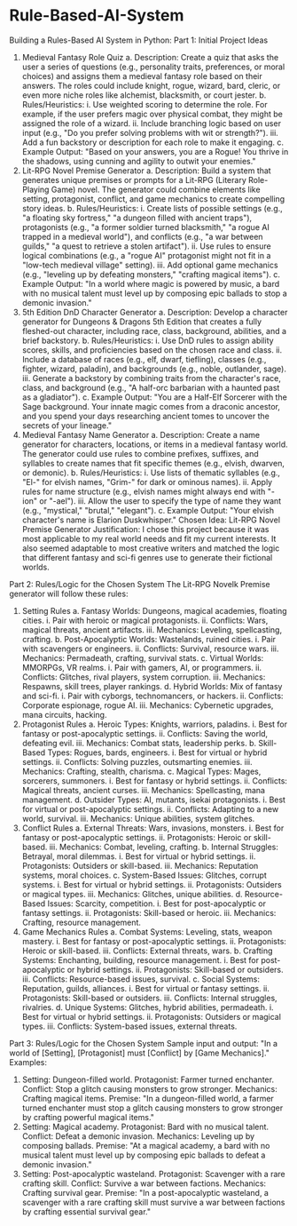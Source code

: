# Rule-Based-AI-System

Building a Rules-Based AI System in Python:
Part 1: Initial Project Ideas
  1.	Medieval Fantasy Role Quiz
      a.	Description: Create a quiz that asks the user a series of questions (e.g., personality traits, preferences, or moral choices) and assigns them a medieval fantasy role based on their answers. The               roles could include knight, rogue, wizard, bard, cleric, or even more niche roles like alchemist, blacksmith, or court jester.
      b.	Rules/Heuristics:
          i.	Use weighted scoring to determine the role. For example, if the user prefers magic over physical combat, they might be assigned the role of a wizard.
          ii.	Include branching logic based on user input (e.g., "Do you prefer solving problems with wit or strength?").
          iii.	Add a fun backstory or description for each role to make it engaging.
      c.	Example Output: "Based on your answers, you are a Rogue! You thrive in the shadows, using cunning and agility to outwit your enemies."
  2.	Lit-RPG Novel Premise Generator
      a.	Description: Build a system that generates unique premises or prompts for a Lit-RPG (Literary Role-Playing Game) novel. The generator could combine elements like setting, protagonist, conflict, and           game mechanics to create compelling story ideas.
      b.	Rules/Heuristics:
          i.	Create lists of possible settings (e.g., "a floating sky fortress," "a dungeon filled with ancient traps"), protagonists (e.g., "a former soldier turned blacksmith," "a rogue AI trapped in a                  medieval world"), and conflicts (e.g., "a war between guilds," "a quest to retrieve a stolen artifact").
          ii.	Use rules to ensure logical combinations (e.g., a "rogue AI" protagonist might not fit in a "low-tech medieval village" setting).
          iii.	Add optional game mechanics (e.g., "leveling up by defeating monsters," "crafting magical items").
      c.	Example Output: "In a world where magic is powered by music, a bard with no musical talent must level up by composing epic ballads to stop a demonic invasion."
 3.	 5th Edition DnD Character Generator
      a.	Description: Develop a character generator for Dungeons & Dragons 5th Edition that creates a fully fleshed-out character, including race, class, background, abilities, and a brief backstory.
      b.	Rules/Heuristics:
          i.	Use DnD rules to assign ability scores, skills, and proficiencies based on the chosen race and class.
          ii.	Include a database of races (e.g., elf, dwarf, tiefling), classes (e.g., fighter, wizard, paladin), and backgrounds (e.g., noble, outlander, sage).
          iii.	Generate a backstory by combining traits from the character's race, class, and background (e.g., "A half-orc barbarian with a haunted past as a gladiator").
    c.	Example Output: "You are a Half-Elf Sorcerer with the Sage background. Your innate magic comes from a draconic ancestor, and you spend your days researching ancient tomes to uncover the secrets of             your lineage."
  4.	Medieval Fantasy Name Generator
    a.	Description: Create a name generator for characters, locations, or items in a medieval fantasy world. The generator could use rules to combine prefixes, suffixes, and syllables to create names that           fit specific themes (e.g., elvish, dwarven, or demonic).
    b.	Rules/Heuristics:
          i.	Use lists of thematic syllables (e.g., "El-" for elvish names, "Grim-" for dark or ominous names).
          ii.	Apply rules for name structure (e.g., elvish names might always end with "-ion" or "-ael").
          iii.	Allow the user to specify the type of name they want (e.g., "mystical," "brutal," "elegant").
    c.	Example Output: "Your elvish character's name is Elarion Duskwhisper."
Chosen Idea: Lit-RPG Novel Premise Generator
Justification: I chose this project because it was most applicable to my real world needs and fit my current interests. It also seemed adaptable to most creative writers and matched the logic that different fantasy and sci-fi genres use to generate their fictional worlds. 

Part 2: Rules/Logic for the Chosen System
The Lit-RPG Novelk Premise generator will follow these rules: 
  1.	Setting Rules
    a.	Fantasy Worlds: Dungeons, magical academies, floating cities.
        i.	Pair with heroic or magical protagonists.
        ii.	Conflicts: Wars, magical threats, ancient artifacts.
        iii.	Mechanics: Leveling, spellcasting, crafting.
    b.	Post-Apocalyptic Worlds: Wastelands, ruined cities.
        i.	Pair with scavengers or engineers.
        ii.	Conflicts: Survival, resource wars.
        iii.	Mechanics: Permadeath, crafting, survival stats.
    c.	Virtual Worlds: MMORPGs, VR realms.
        i.	Pair with gamers, AI, or programmers.
        ii.	Conflicts: Glitches, rival players, system corruption.
        iii.	Mechanics: Respawns, skill trees, player rankings.
    d.	Hybrid Worlds: Mix of fantasy and sci-fi.
        i.	Pair with cyborgs, technomancers, or hackers.
        ii.	Conflicts: Corporate espionage, rogue AI.
        iii.	Mechanics: Cybernetic upgrades, mana circuits, hacking.
  2.	Protagonist Rules
    a.	Heroic Types: Knights, warriors, paladins.
        i.	Best for fantasy or post-apocalyptic settings.
        ii.	Conflicts: Saving the world, defeating evil.
        iii.	Mechanics: Combat stats, leadership perks.
    b.	Skill-Based Types: Rogues, bards, engineers.
        i.	Best for virtual or hybrid settings.
        ii.	Conflicts: Solving puzzles, outsmarting enemies.
        iii.	Mechanics: Crafting, stealth, charisma.
    c.	Magical Types: Mages, sorcerers, summoners.
        i.	Best for fantasy or hybrid settings.
        ii.	Conflicts: Magical threats, ancient curses.
        iii.	Mechanics: Spellcasting, mana management.
    d.	Outsider Types: AI, mutants, isekai protagonists.
      i.	Best for virtual or post-apocalyptic settings.
      ii.	Conflicts: Adapting to a new world, survival.
      iii.	Mechanics: Unique abilities, system glitches.
  3.	Conflict Rules
    a.	External Threats: Wars, invasions, monsters.
      i.	Best for fantasy or post-apocalyptic settings.
      ii.	Protagonists: Heroic or skill-based.
      iii.	Mechanics: Combat, leveling, crafting.
    b.	Internal Struggles: Betrayal, moral dilemmas.
      i.	Best for virtual or hybrid settings.
      ii.	Protagonists: Outsiders or skill-based.
      iii.	Mechanics: Reputation systems, moral choices.
    c.	System-Based Issues: Glitches, corrupt systems.
      i.	Best for virtual or hybrid settings.
      ii.	Protagonists: Outsiders or magical types.
      iii.	Mechanics: Glitches, unique abilities.
    d.	Resource-Based Issues: Scarcity, competition.
      i.	Best for post-apocalyptic or fantasy settings.
      ii.	Protagonists: Skill-based or heroic.
      iii.	Mechanics: Crafting, resource management.
  4.	Game Mechanics Rules
    a.	Combat Systems: Leveling, stats, weapon mastery.
      i.	Best for fantasy or post-apocalyptic settings.
      ii.	Protagonists: Heroic or skill-based.
      iii.	Conflicts: External threats, wars.
    b.	Crafting Systems: Enchanting, building, resource management.
      i.	Best for post-apocalyptic or hybrid settings.
      ii.	Protagonists: Skill-based or outsiders.
      iii.	Conflicts: Resource-based issues, survival.
    c.	Social Systems: Reputation, guilds, alliances.
      i.	Best for virtual or fantasy settings.
      ii.	Protagonists: Skill-based or outsiders.
      iii.	Conflicts: Internal struggles, rivalries.
    d.	Unique Systems: Glitches, hybrid abilities, permadeath.
      i.	Best for virtual or hybrid settings.
      ii.	Protagonists: Outsiders or magical types.
      iii.	Conflicts: System-based issues, external threats.

     
Part 3: Rules/Logic for the Chosen System 
Sample input and output: 
"In a world of [Setting], [Protagonist] must [Conflict] by [Game Mechanics]."
Examples:
  1.	Setting: Dungeon-filled world.
      Protagonist: Farmer turned enchanter.
      Conflict: Stop a glitch causing monsters to grow stronger.
      Mechanics: Crafting magical items.
      Premise: "In a dungeon-filled world, a farmer turned enchanter must stop a glitch causing monsters to grow stronger by crafting powerful magical items."
  2.	Setting: Magical academy.
      Protagonist: Bard with no musical talent.
      Conflict: Defeat a demonic invasion.
      Mechanics: Leveling up by composing ballads.
      Premise: "At a magical academy, a bard with no musical talent must level up by composing epic ballads to defeat a demonic invasion."
  3.	Setting: Post-apocalyptic wasteland.
      Protagonist: Scavenger with a rare crafting skill.
      Conflict: Survive a war between factions.
      Mechanics: Crafting survival gear.
      Premise: "In a post-apocalyptic wasteland, a scavenger with a rare crafting skill must survive a war between factions by crafting essential survival gear."
